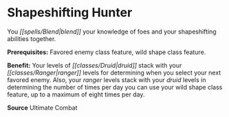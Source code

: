 ﻿---
cssclass: [feats]

---
# Shapeshifting Hunter

You _[[spells/Blend|blend]]_ your knowledge of foes and your shapeshifting abilities together.

**Prerequisites:** Favored enemy class feature, wild shape class feature.

**Benefit:** Your levels of _[[classes/Druid|druid]]_ stack with your _[[classes/Ranger|ranger]]_ levels for determining when you select your next favored enemy. Also, your _ranger_ levels stack with your _druid_ levels in determining the number of times per day you can use your wild shape class feature, up to a maximum of eight times per day.

**Source** Ultimate Combat